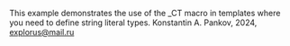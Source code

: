 This example demonstrates the use of the _CT macro in templates where you need to define string literal types.
Konstantin A. Pankov, 2024, explorus@mail.ru
